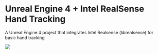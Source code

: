 # Unreal Engine 4 + Intel RealSense Hand Tracking
A Unreal Engine 4 project that integrates Intel Realsense (librealsense) for basic hand tracking

![](https://im2.ezgif.com/tmp/ezgif-2-b9683fa3bb.gif)
